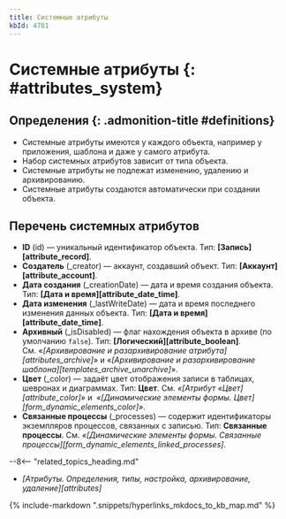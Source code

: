```yaml
---
title: Системные атрибуты
kbId: 4781
---
```


# Системные атрибуты {: #attributes_system}

<div class="admonition question" markdown="block">

## Определения {: .admonition-title #definitions}

- Системные атрибуты имеются у каждого объекта, например у приложения, шаблона и даже у самого атрибута.
- Набор системных атрибутов зависит от типа объекта.
- Системные атрибуты не подлежат изменению, удалению и архивированию.
- Системные атрибуты создаются автоматически при создании объекта.

</div>

## Перечень системных атрибутов

- **ID** (id) — уникальный идентификатор объекта. Тип: **[Запись][attribute_record]**.
- **Создатель** (\_creator) — аккаунт, создавший объект. Тип: **[Аккаунт][attribute_account]**.
- **Дата создания** (\_creationDate) — дата и время создания объекта. Тип: **[Дата и время][attribute_date_time]**.
- **Дата изменения** (\_lastWriteDate) — дата и время последнего изменения данных объекта. Тип: **[Дата и время][attribute_date_time]**.
- **Архивный** (\_isDisabled) — флаг нахождения объекта в архиве (по умолчанию `false`). Тип: **[Логический][attribute_boolean]**. См. «_[Архивирование и разархивирование атрибута][attributes_archive]_» и «_[Архивирование и разархивирование шаблона][templates_archive_unarchive]_».
- **Цвет** (\_color) — задаёт цвет отображения записи в таблицах, шевронах и диаграммах. Тип: **Цвет**. См. _«[Атрибут «Цвет][attribute_color]»_ и  _«[Динамические элементы формы. Цвет][form_dynamic_elements_color]»_.
- **Связанные процессы** (\_processes) — содержит идентификаторы экземпляров процессов, связанных с записью. Тип: **Связанные процессы**. См. _«[Динамические элементы формы. Связанные процессы][form_dynamic_elements_linked_processes]_.

<div class="relatedTopics" markdown="block">

--8<-- "related_topics_heading.md"

- _[Атрибуты. Определения, типы, настройка, архивирование, удаление][attributes]_

</div>

{% include-markdown ".snippets/hyperlinks_mkdocs_to_kb_map.md" %}
